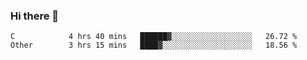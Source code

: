 ### Hi there 👋

<!--
**WShiBin/WShiBin** is a ✨ _special_ ✨ repository because its `README.md` (this file) appears on your GitHub profile.

Here are some ideas to get you started:

- 🔭 I’m currently working on ...
- 🌱 I’m currently learning ...
- 👯 I’m looking to collaborate on ...
- 🤔 I’m looking for help with ...
- 💬 Ask me about ...
- 📫 How to reach me: ...
- 😄 Pronouns: ...
- ⚡ Fun fact: ...
-->

<!--START_SECTION:waka-->

```text
C            4 hrs 40 mins   ██████▓░░░░░░░░░░░░░░░░░░   26.72 %
Other        3 hrs 15 mins   ████▓░░░░░░░░░░░░░░░░░░░░   18.56 %
```

<!--END_SECTION:waka-->
